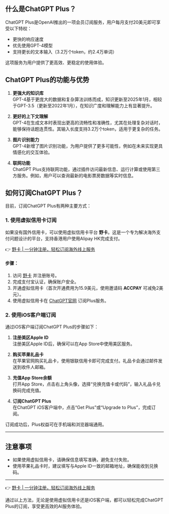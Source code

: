 ## 什么是ChatGPT Plus？

ChatGPT Plus是OpenAI推出的一项会员订阅服务，用户每月支付20美元即可享受以下特权：
- 更快的响应速度
- 优先使用GPT-4模型
- 支持更长的文本输入（3.2万个token，约2.4万单词）

这项服务为用户提供了更高效、更稳定的使用体验。

## ChatGPT Plus的功能与优势

1. **更强大的知识库**  
   GPT-4基于更庞大的数据和复杂算法训练而成，知识更新至2025年1月，相较于GPT-3.5（更新至2022年1月），在知识广度和理解能力上有显著提升。

2. **更好的上下文理解**  
   GPT-4在生成文本时表现出更高的流畅性和准确性，尤其在处理复杂对话时，能够保持话题连贯性。其输入长度支持3.2万个token，适用于更复杂的任务。

3. **图片识别能力**  
   GPT-4新增了图片识别功能，为用户提供了更多可能性，例如在未来实现更具情感化的交互体验。

4. **联网功能**  
   ChatGPT Plus支持联网功能，通过插件访问最新信息、运行计算或使用第三方服务。例如，用户可以查询最新的电影票房数据等实时信息。

## 如何订阅ChatGPT Plus？

目前，订阅ChatGPT Plus有两种主要方式：

### 1. 使用虚拟信用卡订阅

如果没有国外信用卡，可以使用虚拟信用卡平台 **野卡**。这是一个专为解决海外支付问题设计的平台，支持香港用户使用Alipay HK完成支付。

👉 [野卡 | 一分钟注册，轻松订阅海外线上服务](https://bit.ly/bewildcard)

#### 步骤：
1. 访问 [野卡](https://bit.ly/bewildcard) 并注册账号。
2. 完成支付宝认证，确保账户安全。
3. 开通虚拟信用卡（首次开通费用为15.9美元，使用邀请码 **ACCPAY** 可减免2美元）。
4. 使用虚拟信用卡在 [ChatGPT官网](https://chat.openai.com/) 订阅Plus服务。

### 2. 使用iOS客户端订阅

通过iOS客户端订阅ChatGPT Plus的步骤如下：

1. **注册美区Apple ID**  
   注册美区Apple ID后，确保可以在App Store中使用美区服务。

2. **购买苹果礼品卡**  
   在苹果官网购买礼品卡，使用银联信用卡即可完成支付。礼品卡会通过邮件发送到收件人邮箱。

3. **充值App Store余额**  
   打开App Store，点击右上角头像，选择“兑换充值卡或代码”，输入礼品卡兑换码完成充值。

4. **订阅ChatGPT Plus**  
   在ChatGPT iOS客户端中，点击“Get Plus”或“Upgrade to Plus”，完成订阅。

订阅成功后，Plus权益可在手机端和浏览器端通用。

---

## 注意事项

- 如果使用虚拟信用卡，请确保信息填写准确，避免支付失败。
- 使用苹果礼品卡时，建议填写与Apple ID一致的邮箱地址，确保能收到兑换码。

---

👉 [野卡 | 一分钟注册，轻松订阅海外线上服务](https://bit.ly/bewildcard)

通过以上方法，无论是使用虚拟信用卡还是iOS客户端，都可以轻松完成ChatGPT Plus的订阅，享受更高效的AI服务体验。